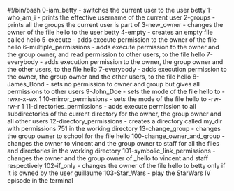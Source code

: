 #!/bin/bash
0-iam_betty - switches the current user to the user betty
1-who_am_i - prints the effective username of the current user
2-groups - prints all the groups the current user is part of
3-new_owner - changes the owner of the file hello to the user betty
4-empty - creates an empty file called hello
5-execute - adds execute permission to the owner of the file hello
6-multiple_permissions - adds execute permission to the owner and the group owner, and read permission to other users, to the file hello
7-everybody - adds execution permission to the owner, the group owner and the other users, to the file hello
7-everybody - adds execution permission to the owner, the group owner and the other users, to the file hello
8-James_Bond - sets no permission to owner and group but gives all permissions to other users
9-John_Doe - sets the mode of the file hello to -rwxr-x-wx 1
10-mirror_permissions - sets the mode of the file hello to -rw-rw-r 1
11-directories_permissions - adds execute permission to all subdirectories of the current directory for the owner, the group owner and all other users
12-directory_permissions - creates a directory called my_dir with permissions 751 in the working directory
13-change_group - changes the group owner to school for the file hello
100-change_owner_and_group - changes the owner to vincent and the group owner to staff for all the files and directories in the working directory
101-symbolic_link_permissions - changes the owner and the group owner of _hello to vincent and staff respectively
102-if_only - changes the owner of the file hello to betty only if it is owned by the user guillaume
103-Star_Wars - play the StarWars IV episode in the terminal
